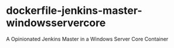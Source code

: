# dockerfile-jenkins-master-windowsservercore
A Opinionated Jenkins Master in a  Windows Server Core Container
